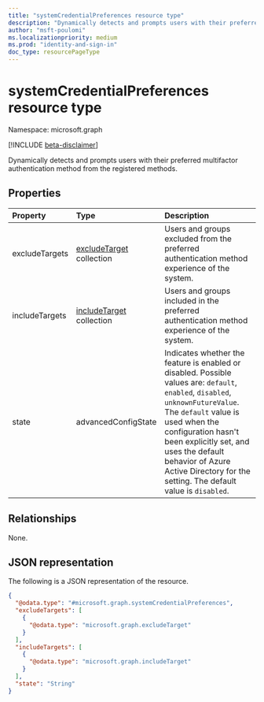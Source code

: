 ```yaml
---
title: "systemCredentialPreferences resource type"
description: "Dynamically detects and prompts users with their preferred multifactor authentication method from the registered methods."
author: "msft-poulomi"
ms.localizationpriority: medium
ms.prod: "identity-and-sign-in"
doc_type: resourcePageType
---
```


# systemCredentialPreferences resource type

Namespace: microsoft.graph

[!INCLUDE [beta-disclaimer](../../includes/beta-disclaimer.md)]

Dynamically detects and prompts users with their preferred multifactor authentication method from the registered methods.

## Properties

|Property|Type|Description|
|:---|:---|:---|
|excludeTargets|[excludeTarget](../resources/excludetarget.md) collection|Users and groups excluded from the preferred authentication method experience of the system.|
|includeTargets|[includeTarget](../resources/includetarget.md) collection|Users and groups included in the preferred authentication method experience of the system.|
|state|advancedConfigState|Indicates whether the feature is enabled or disabled. Possible values are: `default`, `enabled`, `disabled`, `unknownFutureValue`. The `default` value is used when the configuration hasn't been explicitly set, and uses the default behavior of Azure Active Directory for the setting. The default value is `disabled`.|

## Relationships

None.

## JSON representation

The following is a JSON representation of the resource.

<!-- {
  "blockType": "resource",
  "@odata.type": "microsoft.graph.systemCredentialPreferences"
}
-->
``` json
{
  "@odata.type": "#microsoft.graph.systemCredentialPreferences",
  "excludeTargets": [
    {
      "@odata.type": "microsoft.graph.excludeTarget"
    }
  ],
  "includeTargets": [
    {
      "@odata.type": "microsoft.graph.includeTarget"
    }
  ],
  "state": "String"
}
```
